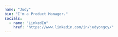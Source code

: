 ```yaml
---
name: "Judy"
bio: "I'm a Product Manager."
socials:
  - name: "LinkedIn"
    href: "https://www.linkedin.com/in/judyongcy/"
---
```

